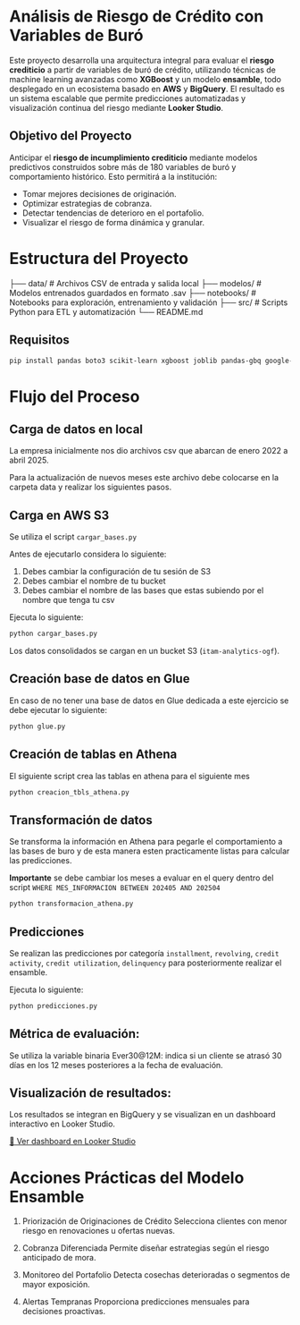 
# Análisis de Riesgo de Crédito con Variables de Buró

Este proyecto desarrolla una arquitectura integral para evaluar el **riesgo crediticio** a partir de variables de buró de crédito, utilizando técnicas de machine learning avanzadas como **XGBoost** y un modelo **ensamble**, todo desplegado en un ecosistema basado en **AWS** y **BigQuery**. El resultado es un sistema escalable que permite predicciones automatizadas y visualización continua del riesgo mediante **Looker Studio**.


## Objetivo del Proyecto

Anticipar el **riesgo de incumplimiento crediticio** mediante modelos predictivos construidos sobre más de 180 variables de buró y comportamiento histórico. Esto permitirá a la institución:

- Tomar mejores decisiones de originación.
- Optimizar estrategias de cobranza.
- Detectar tendencias de deterioro en el portafolio.
- Visualizar el riesgo de forma dinámica y granular.


# Estructura del Proyecto

├── data/ # Archivos CSV de entrada y salida local
├── modelos/ # Modelos entrenados guardados en formato .sav
├── notebooks/ # Notebooks para exploración, entrenamiento y validación
├── src/ # Scripts Python para ETL y automatización
└── README.md


## Requisitos

```bash
pip install pandas boto3 scikit-learn xgboost joblib pandas-gbq google-auth
```


# Flujo del Proceso


## **Carga de datos en local**

La empresa inicialmente nos dio archivos csv que abarcan de enero 2022 a abril 2025.

Para la actualización de nuevos meses este archivo debe colocarse en la carpeta data y realizar los siguientes pasos.


## **Carga en AWS S3** 

Se utiliza el script `cargar_bases.py`

Antes de ejecutarlo considera lo siguiente:

1. Debes cambiar la configuración de tu sesión de S3
2. Debes cambiar el nombre de tu bucket
3. Debes cambiar el nombre de las bases que estas subiendo por el nombre que tenga tu csv

Ejecuta lo siguiente:

```bash
python cargar_bases.py
```

Los datos consolidados se cargan en un bucket S3 (`itam-analytics-ogf`).


## **Creación base de datos en Glue**

En caso de no tener una base de datos en Glue dedicada a este ejercicio se debe ejecutar lo siguiente:

```bash
python glue.py
```


## **Creación de tablas en Athena**

El siguiente script crea las tablas en athena para el siguiente mes

```bash
python creacion_tbls_athena.py
```


## **Transformación de datos**

Se transforma la información en Athena para pegarle el comportamiento a las bases de buro y de esta manera esten practicamente listas para calcular las predicciones.

**Importante** se debe cambiar los meses a evaluar en el query dentro del script `WHERE MES_INFORMACION BETWEEN 202405 AND 202504`

```bash
python transformacion_athena.py
```


## **Predicciones**

Se realizan las predicciones por categoría `installment`, `revolving`, `credit activity`, `credit utilization`, `delinquency` para posteriormente realizar el ensamble.

Ejecuta lo siguiente:

```bash
python predicciones.py
```

## **Métrica de evaluación**: 

Se utiliza la variable binaria Ever30@12M: indica si un cliente se atrasó 30 días en los 12 meses posteriores a la fecha de evaluación.


## **Visualización de resultados**: 

Los resultados se integran en BigQuery y se visualizan en un dashboard interactivo en Looker Studio.


[🔗 Ver dashboard en Looker Studio](https://lookerstudio.google.com/u/0/reporting/5793b497-7407-4b84-b391-28ff9c770300/page/p_7e4glbdwsd/edit)


# Acciones Prácticas del Modelo Ensamble

1. Priorización de Originaciones de Crédito
Selecciona clientes con menor riesgo en renovaciones u ofertas nuevas.

2. Cobranza Diferenciada
Permite diseñar estrategias según el riesgo anticipado de mora.

3. Monitoreo del Portafolio
Detecta cosechas deterioradas o segmentos de mayor exposición.

4. Alertas Tempranas
Proporciona predicciones mensuales para decisiones proactivas.
